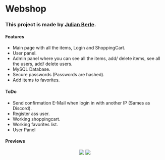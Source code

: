 # Webshop 
### This project is made by [Julian Berle](https://www.julianberle.nl).

#### Features

* Main page with all the items, Login and ShoppingCart.
* User panel.
* Admin panel where you can see all the items, add/ delete items, see all the users, add/ delete users.
* MySQL Database.
* Secure passwords (Passwords are hashed).
* Add items to favorites.

#### ToDo 

* Send confirmation E-Mail when login in with another IP (Sames as Discord).
* Register ass user.
* Working shoppingcart.
* Working favorites list.
* User Panel

#### Previews

<p align="center">
  <img src="https://i.imgur.com/0JAMZeF.png" />
  <img src="https://i.imgur.com/aGBoyfq.png" />
</p>

